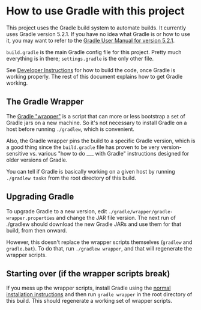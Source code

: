 # How to use Gradle with this project

This project uses the Gradle build system to automate builds. It currently uses Gradle version 5.2.1. If you have no idea what Gradle is or how to use it, you may want to refer to the [Gradle User Manual for version  5.2.1](https://docs.gradle.org/5.1/userguide/userguide.html).

`build.gradle` is the main Gradle config file for this project. Pretty much everything is in there; `settings.gradle` is the only other file.

See [Developer Instructions](DEVELOPERS.md) for how to build the code, once Gradle is working properly. The rest of this document explains how to get Gradle working.

## The Gradle Wrapper

The [Gradle "wrapper"](https://docs.gradle.org/5.2.1/userguide/gradle_wrapper.html) is a script that can more or less bootstrap a set of Gradle jars on a new machine. So it's not necessary to install Gradle on a host before running `./gradlew`, which is convenient.

Also, the Gradle wrapper pins the build to a specific Gradle version, which is a good thing since the `build.gradle` file has proven to be very version-sensitive vs. various "how to do ___ with Gradle" instructions designed for older versions of Gradle.

You can tell if Gradle is basically working on a given host by running `./gradlew tasks` from the root directory of this build.

## Upgrading Gradle

To upgrade Gradle to a new version, edit `./gradle/wrapper/gradle-wrapper.properties` and change the JAR file version. The next run of ./gradlew should download the new Gradle JARs and use them for that build, from then onward.

However, this doesn't replace the wrapper scripts themselves (`gradlew` and `gradle.bat`). To do that, run `./gradlew wrapper`, and that will regenerate the wrapper scripts.

## Starting over (if the wrapper scripts break)

If you mess up the wrapper scripts, install Gradle using the [normal installation instructions](https://gradle.org/install) and then run `gradle wrapper` in the root directory of this build. This should regenerate a working set of wrapper scripts.

